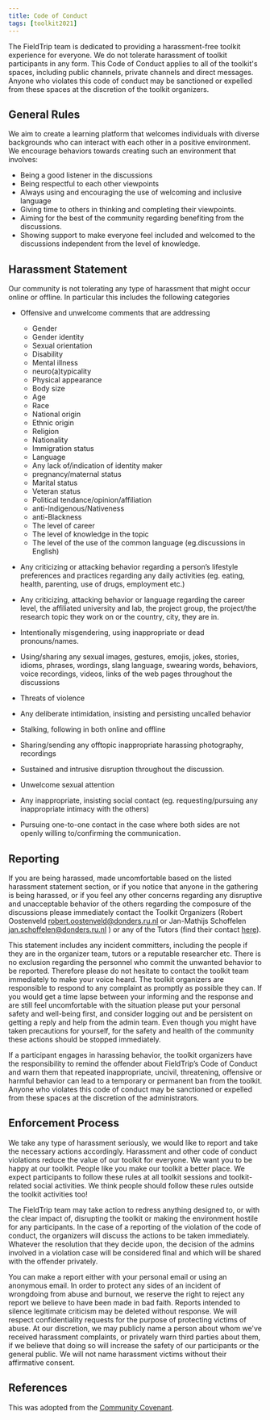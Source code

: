 ```yaml
---
title: Code of Conduct
tags: [toolkit2021]
---
```


The FieldTrip team is dedicated to providing a harassment-free toolkit experience for everyone. We do not tolerate harassment of toolkit participants in any form. This Code of Conduct applies to all of the toolkit's spaces, including public channels, private channels and direct messages. Anyone who violates this code of conduct may be sanctioned or expelled from these spaces at the discretion of the toolkit organizers.

## General Rules

We aim to create a learning platform that welcomes individuals with diverse backgrounds who can interact with each other in a positive environment. We encourage behaviors towards creating such an environment that involves:

-   Being a good listener in the discussions
-   Being respectful to each other viewpoints
-   Always using and encouraging the use of welcoming and inclusive language
-   Giving time to others in thinking and completing their viewpoints.
-   Aiming for the best of the community regarding benefiting from the discussions.
-   Showing support to make everyone feel included and welcomed to the discussions independent from the level of knowledge.

## Harassment Statement

Our community is not tolerating any type of harassment that might occur online or offline. In particular this includes the following categories

-   Offensive and unwelcome comments that are addressing
    -   Gender
    -   Gender identity
    -   Sexual orientation
    -   Disability
    -   Mental illness
    -   neuro(a)typicality
    -   Physical appearance
    -   Body size
    -   Age
    -   Race
    -   National origin
    -   Ethnic origin
    -   Religion
    -   Nationality
    -   Immigration status
    -   Language
    -   Any lack of/indication of identity maker
    -   pregnancy/maternal status
    -   Marital status
    -   Veteran status
    -   Political tendance/opinion/affiliation
    -   anti-Indigenous/Nativeness
    -   anti-Blackness
    -   The level of career
    -   The level of knowledge in the topic
    -   The level of the use of the common language (eg.discussions in English)

-   Any criticizing or attacking behavior regarding a person’s lifestyle preferences and practices regarding any daily activities (eg. eating, health, parenting, use of drugs, employment etc.)
-   Any criticizing, attacking behavior or language regarding the career level, the affiliated university and lab, the project group, the project/the research topic they work on or the country, city, they are in.
-   Intentionally misgendering, using inappropriate or dead pronouns/names.
-   Using/sharing any sexual images, gestures, emojis, jokes, stories, idioms, phrases, wordings, slang language, swearing words, behaviors, voice recordings, videos, links of the web pages throughout the discussions
-   Threats of violence
-   Any deliberate intimidation, insisting and persisting uncalled behavior
-   Stalking, following in both online and offline
-   Sharing/sending any offtopic inappropriate harassing photography, recordings
-   Sustained and intrusive disruption throughout the discussion.
-   Unwelcome sexual attention
-   Any inappropriate, insisting social contact (eg. requesting/pursuing any inappropriate intimacy with the others)
-   Pursuing one-to-one contact in the case where both sides are not openly willing to/confirming the communication.

## Reporting

If you are being harassed, made uncomfortable based on the listed harassment statement section, or if you notice that anyone in the gathering is being harassed, or if you feel any other concerns regarding any disruptive and unacceptable behavior of the others regarding the composure of the discussions please immediately contact the Toolkit Organizers  (Robert Oostenveld robert.oostenveld@donders.ru.nl or Jan-Mathijs Schoffelen jan.schoffelen@donders.ru.nl ) or any of the Tutors (find their contact [here](/workshop/toolkit2020)).

This statement includes any incident committers, including the people if they are in the organizer team, tutors or a reputable researcher etc. There is no exclusion regarding the personnel who commit the unwanted behavior to be reported. Therefore please do not hesitate to contact the toolkit team immediately to make your voice heard.
The toolkit organizers are responsible to respond to any complaint as promptly as possible they can.  If you would get a time lapse between your informing and the response and are still feel uncomfortable with the situation please put your personal safety and well-being first, and consider logging out and be persistent on getting a reply and help from the admin team. Even though you might have taken precautions for yourself, for the safety and health of the community these actions should be stopped immediately.

If a participant engages in harassing behavior, the toolkit organizers have the responsibility to remind the offender about FieldTrip’s Code of Conduct and warn them that repeated inappropriate, uncivil, threatening, offensive or harmful behavior can lead to a temporary or permanent ban from the toolkit. Anyone who violates this code of conduct may be sanctioned or expelled from these spaces at the discretion of the administrators.

## Enforcement Process

We take any type of harassment seriously, we would like to report and take the necessary actions accordingly. Harassment and other code of conduct violations reduce the value of our toolkit for everyone. We want you to be happy at our toolkit. People like you make our toolkit a better place. We expect participants to follow these rules at all toolkit sessions and toolkit-related social activities. We think people should follow these rules outside the toolkit activities too!

The FieldTrip team may take action to redress anything designed to, or with the clear impact of, disrupting the toolkit or making the environment hostile for any participants. In the case of a reporting of the violation of the code of conduct, the organizers will discuss the actions to be taken immediately. Whatever the resolution that they decide upon, the decision of the admins involved in a violation case will be considered final and which will be shared with the offender privately.

You can make a report either with your personal email or using an anonymous email. In order to protect any sides of an incident of wrongdoing from abuse and burnout, we reserve the right to reject any report we believe to have been made in bad faith. Reports intended to silence legitimate criticism may be deleted without response. We will respect confidentiality requests for the purpose of protecting victims of abuse.  At our discretion, we may publicly name a person about whom we've received harassment complaints, or privately warn third parties about them, if we believe that doing so will increase the safety of our participants or the general public. We will not name harassment victims without their affirmative consent.

## References

This was adopted from the [Community Covenant](https://community-covenant.net/version/1/0/).
